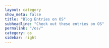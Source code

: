 ```yaml
---
layout: category
show_meta: false
title: "Blog Entries on OS"
subheadline: "Check out these entries on OS"
permalink: "/os/"
category: os
sidebar: right
---
```

